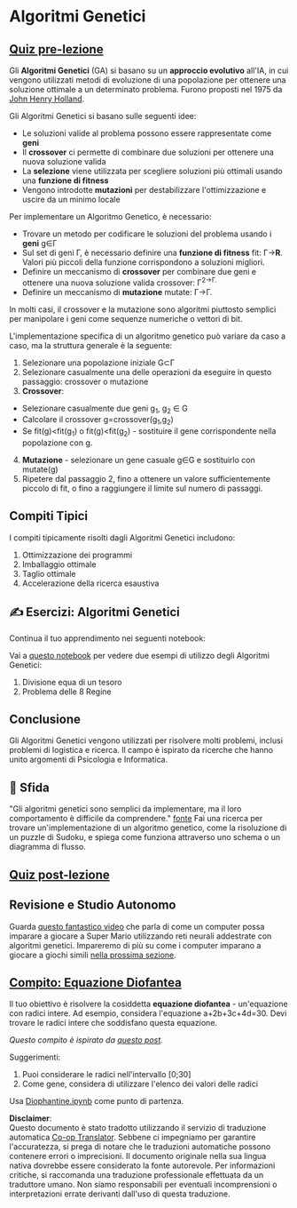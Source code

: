 <!--
CO_OP_TRANSLATOR_METADATA:
{
  "original_hash": "893aa368cb485da704b466a0f3775587",
  "translation_date": "2025-08-26T07:05:16+00:00",
  "source_file": "lessons/6-Other/21-GeneticAlgorithms/README.md",
  "language_code": "it"
}
-->
# Algoritmi Genetici

## [Quiz pre-lezione](https://red-field-0a6ddfd03.1.azurestaticapps.net/quiz/121)

Gli **Algoritmi Genetici** (GA) si basano su un **approccio evolutivo** all'IA, in cui vengono utilizzati metodi di evoluzione di una popolazione per ottenere una soluzione ottimale a un determinato problema. Furono proposti nel 1975 da [John Henry Holland](https://wikipedia.org/wiki/John_Henry_Holland).

Gli Algoritmi Genetici si basano sulle seguenti idee:

* Le soluzioni valide al problema possono essere rappresentate come **geni**
* Il **crossover** ci permette di combinare due soluzioni per ottenere una nuova soluzione valida
* La **selezione** viene utilizzata per scegliere soluzioni più ottimali usando una **funzione di fitness**
* Vengono introdotte **mutazioni** per destabilizzare l'ottimizzazione e uscire da un minimo locale

Per implementare un Algoritmo Genetico, è necessario:

 * Trovare un metodo per codificare le soluzioni del problema usando i **geni** g∈Γ
 * Sul set di geni Γ, è necessario definire una **funzione di fitness** fit: Γ→**R**. Valori più piccoli della funzione corrispondono a soluzioni migliori.
 * Definire un meccanismo di **crossover** per combinare due geni e ottenere una nuova soluzione valida crossover: Γ<sup>2</sub>→Γ.
 * Definire un meccanismo di **mutazione** mutate: Γ→Γ.

In molti casi, il crossover e la mutazione sono algoritmi piuttosto semplici per manipolare i geni come sequenze numeriche o vettori di bit.

L'implementazione specifica di un algoritmo genetico può variare da caso a caso, ma la struttura generale è la seguente:

1. Selezionare una popolazione iniziale G⊂Γ
2. Selezionare casualmente una delle operazioni da eseguire in questo passaggio: crossover o mutazione
3. **Crossover**:
  * Selezionare casualmente due geni g<sub>1</sub>, g<sub>2</sub> ∈ G
  * Calcolare il crossover g=crossover(g<sub>1</sub>,g<sub>2</sub>)
  * Se fit(g)<fit(g<sub>1</sub>) o fit(g)<fit(g<sub>2</sub>) - sostituire il gene corrispondente nella popolazione con g.
4. **Mutazione** - selezionare un gene casuale g∈G e sostituirlo con mutate(g)
5. Ripetere dal passaggio 2, fino a ottenere un valore sufficientemente piccolo di fit, o fino a raggiungere il limite sul numero di passaggi.

## Compiti Tipici

I compiti tipicamente risolti dagli Algoritmi Genetici includono:

1. Ottimizzazione dei programmi
1. Imballaggio ottimale
1. Taglio ottimale
1. Accelerazione della ricerca esaustiva

## ✍️ Esercizi: Algoritmi Genetici

Continua il tuo apprendimento nei seguenti notebook:

Vai a [questo notebook](../../../../../lessons/6-Other/21-GeneticAlgorithms/Genetic.ipynb) per vedere due esempi di utilizzo degli Algoritmi Genetici:

1. Divisione equa di un tesoro
1. Problema delle 8 Regine

## Conclusione

Gli Algoritmi Genetici vengono utilizzati per risolvere molti problemi, inclusi problemi di logistica e ricerca. Il campo è ispirato da ricerche che hanno unito argomenti di Psicologia e Informatica.

## 🚀 Sfida

"Gli algoritmi genetici sono semplici da implementare, ma il loro comportamento è difficile da comprendere." [fonte](https://wikipedia.org/wiki/Genetic_algorithm) Fai una ricerca per trovare un'implementazione di un algoritmo genetico, come la risoluzione di un puzzle di Sudoku, e spiega come funziona attraverso uno schema o un diagramma di flusso.

## [Quiz post-lezione](https://red-field-0a6ddfd03.1.azurestaticapps.net/quiz/221)

## Revisione e Studio Autonomo

Guarda [questo fantastico video](https://www.youtube.com/watch?v=qv6UVOQ0F44) che parla di come un computer possa imparare a giocare a Super Mario utilizzando reti neurali addestrate con algoritmi genetici. Impareremo di più su come i computer imparano a giocare a giochi simili [nella prossima sezione](../22-DeepRL/README.md).

## [Compito: Equazione Diofantea](../../../../../lessons/6-Other/21-GeneticAlgorithms/Diophantine.ipynb)

Il tuo obiettivo è risolvere la cosiddetta **equazione diofantea** - un'equazione con radici intere. Ad esempio, considera l'equazione a+2b+3c+4d=30. Devi trovare le radici intere che soddisfano questa equazione.

*Questo compito è ispirato da [questo post](https://habr.com/post/128704/).*

Suggerimenti:

1. Puoi considerare le radici nell'intervallo [0;30]
1. Come gene, considera di utilizzare l'elenco dei valori delle radici

Usa [Diophantine.ipynb](../../../../../lessons/6-Other/21-GeneticAlgorithms/Diophantine.ipynb) come punto di partenza.

**Disclaimer**:  
Questo documento è stato tradotto utilizzando il servizio di traduzione automatica [Co-op Translator](https://github.com/Azure/co-op-translator). Sebbene ci impegniamo per garantire l'accuratezza, si prega di notare che le traduzioni automatiche possono contenere errori o imprecisioni. Il documento originale nella sua lingua nativa dovrebbe essere considerato la fonte autorevole. Per informazioni critiche, si raccomanda una traduzione professionale effettuata da un traduttore umano. Non siamo responsabili per eventuali incomprensioni o interpretazioni errate derivanti dall'uso di questa traduzione.
